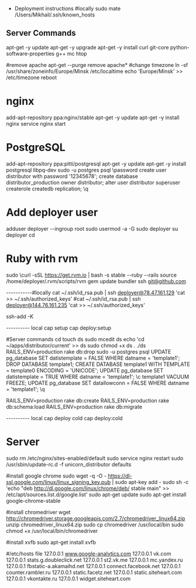 * Deployment instructions
#locally
sudo mate /Users/Mikhail/.ssh/known_hosts

## Server Commands

apt-get -y update
apt-get -y upgrade
apt-get -y install curl git-core python-software-properties g++ mc htop

#remove apache
apt-get --purge remove apache*
#change timezone
ln -sf /usr/share/zoneinfo/Europe/Minsk /etc/localtime
echo 'Europe/Minsk' >> /etc/timezone
reboot

# nginx
add-apt-repository ppa:nginx/stable
apt-get -y update
apt-get -y install nginx
service nginx start

# PostgreSQL
add-apt-repository ppa:pitti/postgresql
apt-get -y update
apt-get -y install postgresql libpq-dev
sudo -u postgres psql
\password
create user distributor with password '12345678';
create database distributor_production owner distributor;
alter user distributor superuser createrole createdb replication;
\q

# Add deployer user
adduser deployer --ingroup root
sudo usermod -a -G sudo deployer
su deployer
cd

# Ruby with rvm
sudo \curl -sSL https://get.rvm.io | bash -s stable --ruby --rails
source /home/deployer/.rvm/scripts/rvm
gem update bundler
ssh git@github.com

-----------#locally
cat ~/.ssh/id_rsa.pub | ssh deployer@78.47.161.129 'cat >> ~/.ssh/authorized_keys'
#cat ~/.ssh/id_rsa.pub | ssh deployer@144.76.161.235 'cat >> ~/.ssh/authorized_keys'

ssh-add -K


---------- local cap setup
cap deploy:setup

#Server commands
cd
touch ds
sudo mcedit ds
echo 'cd ~/apps/distributor/current' >> ds
sudo chmod +x ds
. ./ds
RAILS_ENV=production rake db:drop
sudo -u postgres psql
UPDATE pg_database SET datistemplate = FALSE WHERE datname = 'template1';
DROP DATABASE template1;
CREATE DATABASE template1 WITH TEMPLATE = template0 ENCODING = 'UNICODE';
UPDATE pg_database SET datistemplate = TRUE WHERE datname = 'template1';
\c template1
VACUUM FREEZE;
UPDATE pg_database SET datallowconn = FALSE WHERE datname = 'template1';
\q

RAILS_ENV=production rake db:create
RAILS_ENV=production rake db:schema:load
RAILS_ENV=production rake db:migrate

---------- local cap deploy cold
cap deploy:cold

# Server
sudo rm /etc/nginx/sites-enabled/default
sudo service nginx restart
sudo /usr/sbin/update-rc.d -f unicorn_distributor defaults

#install google chrome
sudo wget -q -O - https://dl-ssl.google.com/linux/linux_signing_key.pub | sudo apt-key add -
sudo sh -c 'echo "deb http://dl.google.com/linux/chrome/deb/ stable main" >> /etc/apt/sources.list.d/google.list'
sudo apt-get update
sudo apt-get install google-chrome-stable

#install chromedriver
wget http://chromedriver.storage.googleapis.com/2.7/chromedriver_linux64.zip
unzip chromedriver_linux64.zip
sudo cp chromedriver /usr/local/bin
sudo chmod +x /usr/local/bin/chromedriver

#install xvfb
sudo apt-get install xvfb

#/etc/hosts file
127.0.0.1 www.google-analytics.com
127.0.0.1 vk.com
127.0.0.1 stats.g.doubleclick.net
127.0.0.1 st2.vk.me
127.0.0.1 mc.yandex.ru
127.0.0.1 fbstatic-a.akamaihd.net
127.0.0.1 connect.facebook.net
127.0.0.1 counter.rambler.ru
127.0.0.1 static.facetz.net
127.0.0.1 static.siteheart.com
127.0.0.1 vkontakte.ru
127.0.0.1 widget.siteheart.com